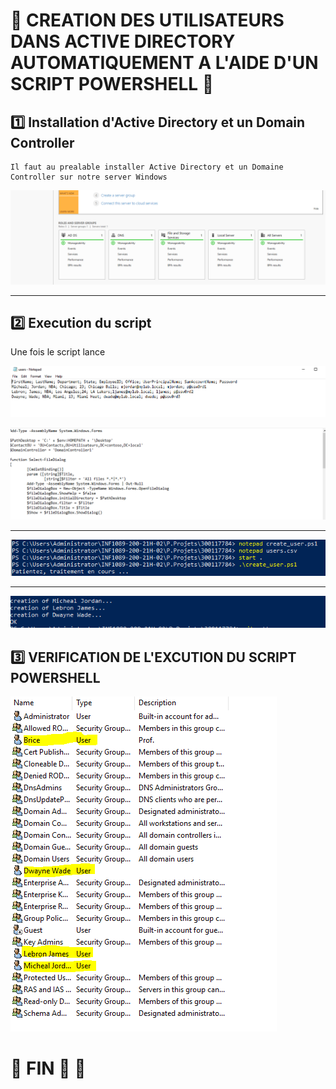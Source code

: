 # :rainbow: CREATION DES UTILISATEURS DANS ACTIVE DIRECTORY AUTOMATIQUEMENT A L'AIDE D'UN SCRIPT POWERSHELL :rainbow:

## :one: Installation d'Active Directory et un Domain Controller 
```
Il faut au prealable installer Active Directory et un Domaine Controller sur notre server Windows 
```
![image](AD1.PNG)

-----

## :two: Execution du script
Une fois le script lance

![image](sc1.PNG)


![image](DM1.PNG)

----
![image](pw1.PNG)

----

![image](pw2.PNG)

## :three: VERIFICATION DE L'EXCUTION DU SCRIPT POWERSHELL

![image](user1.PNG)


# :rainbow:   FIN       :rainbow:             :rainbow:
